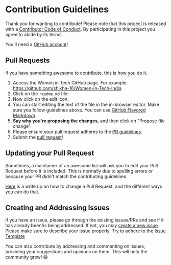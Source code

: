 # Contribution Guidelines
Thank you for wanting to contribute!
Please note that this project is released with a [Contributor Code of Conduct](Code-of-Conduct.md). By participating in this project you agree to abide by its terms.

You'll need a [GitHub account](https://github.com/join)!

## Pull Requests
If you have something awesome to contribute, this is how you do it.

1. Access the Women in Tech GitHub page. For example: https://github.com/shikha-16/Women-in-Tech-India
2. Click on the `readme.md` file: 
3. Now click on the edit icon. 
4. You can start editing the text of the file in the in-browser editor. Make sure you follow guidelines above. You can use [GitHub Flavored Markdown](https://help.github.com/articles/github-flavored-markdown/).
5. **Say why you're proposing the changes**, and then click on "Propose file change". 
6. Please ensure your pull request adheres to the [PR guidelines](pull_request_template.md).
7. Submit the [pull request](https://help.github.com/articles/using-pull-requests/)!

## Updating your Pull Request

Sometimes, a maintainer of an awesome list will ask you to edit your Pull Request before it is included. This is normally due to spelling errors or because your PR didn't match the contributing guidelines.

[Here](https://github.com/RichardLitt/knowledge/blob/master/github/amending-a-commit-guide.md) is a write up on how to change a Pull Request, and the different ways you can do that.


## Creating and Addressing Issues
If you have an issue, please go through the existing issues/PRs and see if it has already been/is being addressed. If not, you may [create a new issue](https://docs.github.com/en/github/managing-your-work-on-github/creating-an-issue). Please make sure to describe your issue properly. Try to adhere to the [Issue Template](https://github.com/shikha-16/Women-in-Technology/tree/master/.github/ISSUE_TEMPLATE)

You can also contribute by addressing and commenting on issues, providing your suggestions and opinions on them. This will help the community grow! :smile:

